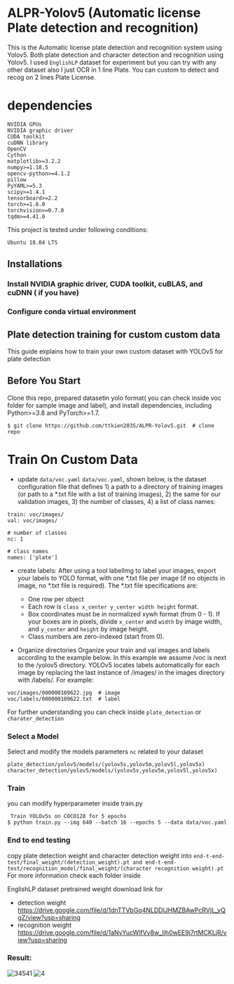 # ALPR-Yolov5 (Automatic license Plate detection and recognition)
This is the Automatic license plate detection and recognition system using Yolov5. Both plate detection and character detection and recognition using Yolov5.
I used `EnglishLP` dataset for experiment but you can try with any other dataset also
I just OCR in 1 line Plate. You can custom to detect and recog on 2 lines Plate License.


# dependencies
```
NVIDIA GPUs
NVIDIA graphic driver
CUDA toolkit
cuDNN library
OpenCV 
Cython
matplotlib>=3.2.2
numpy>=1.18.5
opencv-python>=4.1.2
pillow
PyYAML>=5.3
scipy>=1.4.1
tensorboard>=2.2
torch>=1.6.0
torchvision>=0.7.0
tqdm>=4.41.0
```

This project is tested under following conditions:
```
Ubuntu 18.04 LTS

```
## Installations

### Install NVIDIA graphic driver, CUDA toolkit, cuBLAS, and cuDNN ( if you have)

### Configure conda virtual environment

## Plate detection training for custom custom data

This guide explains how to train your own custom dataset with YOLOv5 for plate detection

## Before You Start
Clone this repo, prepared datasetin yolo format( you can check inside voc folder for sample image and label), and install dependencies, including Python>=3.8 and PyTorch>=1.7.
```
$ git clone https://github.com/ttkien2035/ALPR-Yolov5.git  # clone repo
```
# Train On Custom Data
- update `data/voc.yaml`
   `data/voc.yaml`, shown below, is the dataset configuration file that defines 1) a path to a directory of training images (or path to a *.txt file with a list of training images), 2) the same for our validation images, 3) the number of classes, 4) a list of class names:
```
train: voc/images/
val: voc/images/

# number of classes
nc: 1

# class names
names: ['plate']
```
- create labels: 
   After using a tool labelImg to label your images, export your labels to YOLO format, with one *.txt file per image (if no objects in image, no *.txt file is required). The *.txt file specifications are:

    * One row per object
    * Each row is `class x_center y_center width height` format.
    * Box coordinates must be in normalized xywh format (from 0 - 1). If your boxes are in pixels, divide `x_center` and `width` by image width, and `y_center` and `height` by image height.
    * Class numbers are zero-indexed (start from 0).
- Organize directories
Organize your train and val images and labels according to the example below. In this example we assume /voc is next to the /yolov5 directory. YOLOv5 locates labels automatically for each image by replacing the last instance of /images/ in the images directory with /labels/. For example:
```
voc/images/000000109622.jpg  # image
voc/labels/000000109622.txt  # label
```
For further understanding you can check inside `plate_detection` or `charater_detection`
### Select a Model
Select and modify the models parameters `nc` related to your dataset
```
plate_detection/yolov5/models/(yolov5s,yolov5m,yolov5l,yolov5x)
character_detection/yolov5/models/(yolov5s,yolov5m,yolov5l,yolov5x)
```
### Train
you can modify hyperparameter inside train.py
```
 Train YOLOv5s on COCO128 for 5 epochs
$ python train.py --img 640 --batch 16 --epochs 5 --data data/voc.yaml
```
### End to end testing
copy plate detection weight and character detection weight into `end-t-end-test/final_weight/(detection_weight).pt and end-t-end-test/recognition_model/final_weight/(character recognition weight).pt`
For more information check each folder inside 

EnglishLP dataset pretrained weight download link for 
* detection weight https://drive.google.com/file/d/1dnTTVbGq4NLDDlJHMZBAwPcRVjL_yQgZ/view?usp=sharing
* recognition weight https://drive.google.com/file/d/1aNvYucWlfVy8w_Ijh0wEE9j7rtMCKLjR/view?usp=sharing

### Result:
![34541](https://user-images.githubusercontent.com/50730472/123572180-eee6e200-d7f5-11eb-96ae-092f13674fa5.png)
![4](https://user-images.githubusercontent.com/50730472/123572196-f6a68680-d7f5-11eb-9b6d-a52a22e57439.png)

